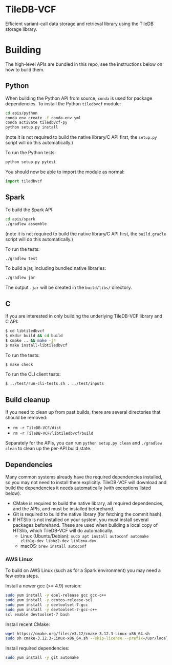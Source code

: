 # TileDB-VCF

Efficient variant-call data storage and retrieval library using the TileDB storage library.

# Building

The high-level APIs are bundled in this repo, see the instructions below on how to build them.

## Python

When building the Python API from source, `conda` is used for package dependencies. To install the Python `tiledbvcf` module:
```bash
cd apis/python
conda env create -f conda-env.yml
conda activate tiledbvcf-py
python setup.py install
```
(note it is not required to build the native library/C API first, the `setup.py` script will do this automatically.)

To run the Python tests:
```python
python setup.py pytest
```

You should now be able to import the module as normal:
```python
import tiledbvcf
```

## Spark

To build the Spark API:
```bash
cd apis/spark
./gradlew assemble
```
(note it is not required to build the native library/C API first, the `build.gradle` script will do this automatically.)

To run the tests:
```bash
./gradlew test
```

To build a jar, including bundled native libraries:
```bash
./gradlew jar
```
The output `.jar` will be created in the `build/libs/` directory.

## C

If you are interested in only building the underlying TileDB-VCF library and C API:

```bash
$ cd libtiledbvcf
$ mkdir build && cd build
$ cmake .. && make -j4
$ make install-libtiledbvcf
```

To run the tests:
```bash
$ make check
```

To run the CLI client tests:
```bash
$ ../test/run-cli-tests.sh . ../test/inputs
```

## Build cleanup

If you need to clean up from past builds, there are several directories that should be removed:
* `rm -r TileDB-VCF/dist`
* `rm -r TileDB-VCF/libtiledbvcf/build`

Separately for the APIs, you can run `python setup.py clean` and `./gradlew clean` to clean up the per-API build state.

## Dependencies

Many common systems already have the required dependencies installed, so you may not need to install them explicitly. TileDB-VCF will download and build the dependencies it needs automatically (with exceptions listed below).

* CMake is required to build the native library, all required dependencies, and the APIs, and must be installed beforehand.
* Git is required to build the native library (for fetching the commit hash).
* If HTSlib is not installed on your system, you must install several packages beforehand. These are used when building a local copy of HTSlib, which TileDB-VCF will do automatically.
  * Linux (Ubuntu/Debian): `sudo apt install autoconf automake zlib1g-dev libbz2-dev liblzma-dev`
  * macOS: `brew install autoconf`

### AWS Linux

To build on AWS Linux (such as for a Spark environment) you may need a few extra steps.

Install a newer gcc (>= 4.9) version:
```bash
sudo yum install -y epel-release gcc gcc-c++
sudo yum install -y centos-release-scl
sudo yum install -y devtoolset-7-gcc
sudo yum install -y devtoolset-7-gcc-c++
scl enable devtoolset-7 bash
```

Install recent CMake:
```bash
wget https://cmake.org/files/v3.12/cmake-3.12.3-Linux-x86_64.sh
sudo sh cmake-3.12.3-Linux-x86_64.sh --skip-license --prefix=/usr/local/
```

Install required dependencies:
```bash
sudo yum install -y git automake
```
